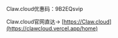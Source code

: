 
Claw.cloud优惠码：9B2EQsvip


Claw.cloud官网直达→ [https://Claw.cloud](https://clawcloud.vercel.app/home)

